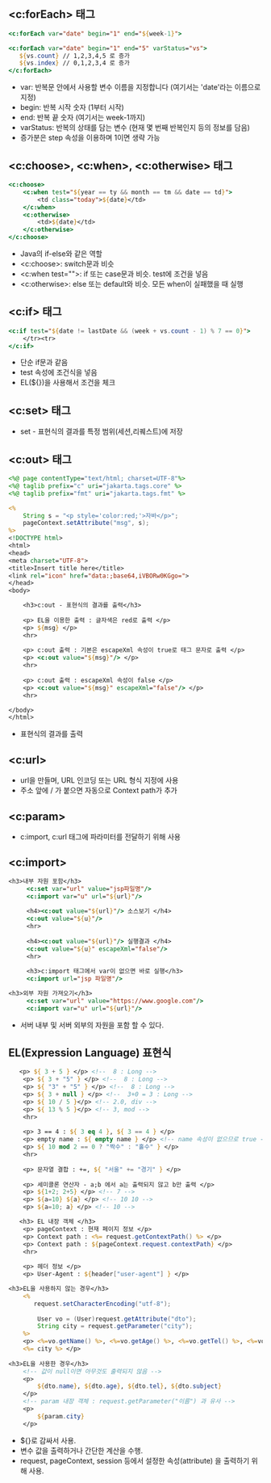 ## <c:forEach> 태그

```JSP
<c:forEach var="date" begin="1" end="${week-1}">
```
```JSP
<c:forEach var="date" begin="1" end="5" varStatus="vs">
   ${vs.count} // 1,2,3,4,5 로 증가
   ${vs.index} // 0,1,2,3,4 로 증가
</c:forEach>
```
- var: 반복문 안에서 사용할 변수 이름을 지정합니다 (여기서는 'date'라는 이름으로 지정)
- begin: 반복 시작 숫자 (1부터 시작)
- end: 반복 끝 숫자 (여기서는 week-1까지)
- varStatus: 반복의 상태를 담는 변수 (현재 몇 번째 반복인지 등의 정보를 담음)
- 증가분은 step 속성을 이용하며 1이면 생략 가능

## <c:choose>, <c:when>, <c:otherwise> 태그
```JSP
<c:choose>
    <c:when test="${year == ty && month == tm && date == td}">
        <td class="today">${date}</td>
    </c:when>
    <c:otherwise>
        <td>${date}</td>
    </c:otherwise>
</c:choose>
```
- Java의 if-else와 같은 역할
- <c:choose>: switch문과 비슷
- <c:when test="">: if 또는 case문과 비슷. test에 조건을 넣음
- <c:otherwise>: else 또는 default와 비슷. 모든 when이 실패했을 때 실행

## <c:if> 태그
```JSP
<c:if test="${date != lastDate && (week + vs.count - 1) % 7 == 0}">
    </tr><tr>
</c:if>
```
- 단순 if문과 같음
- test 속성에 조건식을 넣음
- EL(${})을 사용해서 조건을 체크

## <c:set> 태그
- set - 표현식의 결과를 특정 범위(세션,리퀘스트)에 저장

## <c:out> 태그
```JSP
<%@ page contentType="text/html; charset=UTF-8"%>
<%@ taglib prefix="c" uri="jakarta.tags.core" %>
<%@ taglib prefix="fmt" uri="jakarta.tags.fmt" %>

<%
	String s = "<p style='color:red;'>자바</p>";
	pageContext.setAttribute("msg", s);
%>
<!DOCTYPE html>
<html>
<head>
<meta charset="UTF-8">
<title>Insert title here</title>
<link rel="icon" href="data:;base64,iVBORw0KGgo=">
</head>
<body>

	<h3>c:out - 표현식의 결과를 출력</h3>
	
	<p> EL을 이용한 출력 : 글자색은 red로 출력 </p>
	<p> ${msg} </p>
	<hr>
	
	<p> c:out 출력 : 기본은 escapeXml 속성이 true로 태그 문자로 출력 </p>
	<p> <c:out value="${msg}"/> </p>
	<hr>
	
	<p> c:out 출력 : escapeXml 속성이 false </p>
	<p> <c:out value="${msg}" escapeXml="false"/> </p>
	<hr>

</body>
</html>
```
- 표현식의 결과를 출력

## <c:url>
- url을 만들며, URL 인코딩 또는 URL 형식 지정에 사용
- 주소 앞에 / 가 붙으면 자동으로 Context path가 추가

## <c:param>
- c:import, c:url 태그에 파라미터를 전달하기 위해 사용

## <c:import>
```JSP
<h3>내부 자원 포함</h3>
	 <c:set var="url" value="jsp파일명"/>
	 <c:import var="u" url="${url}"/>
	 
	 <h4><c:out value="${url}"/> 소스보기 </h4>
	 <c:out value="${u}"/>
	 <hr>
	 
	 <h4><c:out value="${url}"/> 실행결과 </h4>
	 <c:out value="${u}" escapeXml="false"/>
	 <hr>
	 
	 <h3>c:import 태그에서 var이 없으면 바로 실행</h3>
	 <c:import url="jsp 파일명"/>

<h3>외부 자원 가져오기</h3>
	 <c:set var="url" value="https://www.google.com"/>
	 <c:import var="u" url="${url}"/>
```
- 서버 내부 및 서버 외부의 자원을 포함 할 수 있다.
## EL(Expression Language) 표현식
```JSP
   <p> ${ 3 + 5 } </p> <!--  8 : Long -->
	<p> ${ 3 + "5" } </p> <!--  8 : Long -->
	<p> ${ "3" + "5" } </p> <!--  8 : Long -->
	<p> ${ 3 + null } </p> <!--  3+0 = 3 : Long -->
	<p> ${ 10 / 5 }</p> <!-- 2.0, div -->
	<p> ${ 13 % 5 }</p> <!-- 3, mod -->
	<hr>
	
	<p> 3 == 4 : ${ 3 eq 4 }, ${ 3 == 4 } </p>
	<p> empty name : ${ empty name } </p> <!-- name 속성이 없으므로 true -->
	<p> ${ 10 mod 2 == 0 ? "짝수" : "홀수" } </p> 
	<hr>
	
	<p> 문자열 결합 : +=, ${ "서울" += "경기" } </p>
	
	<p> 세미콜론 연산자 - a;b 에서 a는 출력되지 않고 b만 출력 </p>
	<p> ${1+2; 2+5} </p> <!-- 7 --> 
	<p> ${a=10} ${a} </p> <!-- 10 10 --> 
	<p> ${a=10; a} </p> <!-- 10 --> 
```
```JSP
   <h3> EL 내장 객체 </h3>
	<p> pageContext : 현재 페이지 정보 </p>
	<p> Context path : <%= request.getContextPath() %> </p>
	<p> Context path : ${pageContext.request.contextPath} </p>
	<hr>
	
	<p> 헤더 정보 </p>
	<p> User-Agent : ${header["user-agent"] } </p>
```
```JSP
<h3>EL을 사용하지 않는 경우</h3>
	<%
       request.setCharacterEncoding("utf-8");
		
	    User vo = (User)request.getAttribute("dto");
		String city = request.getParameter("city");
	%>
	<p> <%=vo.getName() %>, <%=vo.getAge() %>, <%=vo.getTel() %>, <%=vo.getSubject() %>,
	<%= city %> </p>
	
<h3>EL을 사용한 경우</h3>
	<!-- 값이 null이면 아무것도 출력되지 않음 -->
	<p>
		${dto.name}, ${dto.age}, ${dto.tel}, ${dto.subject}
	</p>
	<!-- param 내장 객체 : request.getParameter("이름") 과 유사 -->
	<p>
		${param.city}
	</p>
```
- ${}로 감싸서 사용.
- 변수 값을 출력하거나 간단한 계산을 수행.
- request, pageContext, session 등에서 설정한 속성(attribute) 을 출력하기 위해 사용.
